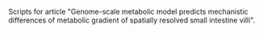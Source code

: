 Scripts for article "Genome-scale metabolic model predicts mechanistic differences of metabolic gradient of spatially resolved small intestine villi".
